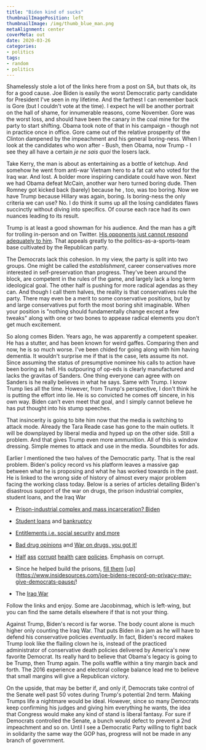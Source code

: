 ```yaml
---
title: "Biden kind of sucks"
thumbnailImagePosition: left
thumbnailImage: /img/thumb_blue_man.png
metaAlignment: center
coverMeta: out
date: 2020-03-26
categories:
- politics
tags:
- random
- politics
---
```


Shamelessly stole a lot of the links here from a post on SA, but thats ok, its for a good cause.  Joe Biden is easily the worst Democratic party candidate for President I've seen in my lifetime.  And the farthest I can remember back is Gore (but I couldn't vote at the time).   I expect he will be another portrait on the hall of shame, for innumerable reasons, come November.  Gore was the worst loss, and should have been the canary in the coal mine for the party to start shifting.  Obama took note of that in his campaign - though not in practice once in office.  Gore came out of the relative prosperity of the Clinton dampened by the impeachment and his general boring-ness.  When I look at the candidates who won after - Bush, then Obama, now Trump - I see they all have a certain *je ne sais quoi* the losers lack. 

Take Kerry, the man is about as entertaining as a bottle of ketchup.  And somehow he went from anti-war Vietnam hero to a fat cat who voted for the Iraq war. And lost. A bolder more inspiring candidate could have won.  Next we had Obama defeat McCain, another war hero turned boring dude.  Then Romney got kicked back (barely) because he , too, was too boring.  Now we have Trump because Hillary was again, boring.  Is boring-ness the only criteria we can use? No. I do think it sums up all the losing candidates flaws succinctly without diving into specifics.  Of course each race had its own nuances leading to its result. 

Trump is at least a good showman for his audience. And the man has a gift for trolling in-person and on Twitter.  [His opponents just cannot respond adequately to him](https://www.washingtonpost.com/video/politics/clinton-describes-trumped-up-trickle-down-economics/2016/09/26/5fb04e1e-8453-11e6-b57d-dd49277af02f_video.html).  That appeals greatly to the politics-as-a-sports-team base cultivated by the Republican party.

The Democrats lack this cohesion. In my view, the party is split into two groups. One might be called the *establishment*, career conservatives more interested in self-preservation than progress. They've been around the block, are competent in the rules of the game, and largely lack a long term ideological goal. The other half is pushing for more radical agendas as they can.  And though I call them halves, the reality is that conservatives rule the party. There may even be a merit to some conservative positions, but by and large conservatives put forth the most boring shit imaginable.  When your position is "nothing should fundamentally change except a few tweaks" along with one or two bones to appease radical elements you don't get much excitement. 

So along comes Biden.  Years ago, he was apparently a competent speaker.  He has a stutter, and has been known for weird gaffes. Comparing then and now, he is so much worse. I've been chided for going along with him having dementia. It wouldn't surprise me if that is the case, lets assume its not.  Since assuming the status of presumptive nominee his calls to action have been boring as hell.  His outpouring of op-eds is clearly manufactured and lacks the gravitas of Sanders.  One thing everyone can agree with on Sanders is he really believes in what he says.  Same with Trump.  I know Trump lies all the time.  However, from Trump's perspective, I don't think he is putting the effort into lie. He is so convicted he comes off sincere, in his own way.  Biden can't even meet that goal, and I simply cannot believe he has put thought into his stump speeches.

That insincerity is going to bite him now that the media is switching to attack mode. Already the Tara Reade case has gone to the main outlets. It will be downplayed by liberal media and hyped up on the other side.  Still a problem.  And that gives Trump even more ammunition.  All of this is window dressing.  Simple memes to attack and use in the media.  Soundbites for ads.  

Earlier I mentioned the two halves of the Democratic party. That is the real problem.  Biden's policy record vs his platform leaves a massive gap between what he is proposing and what he has worked towards in the past. He is linked to the wrong side of history of almost every major problem facing the working class today.  Below is a series of articles detailing Biden's disastrous support of the war on drugs, the prison industrial complex, student loans, and the Iraq War 


* [Prison-industrial complex and mass incarceration? Biden](https://theintercept.com/2019/09/17/the-untold-story-joe-biden-pushed-ronald-reagan-to-ramp-up-incarceration-not-the-other-way-around/)

* [Student loans](]https://theintercept.com/2020/01/07/joe-biden-student-loans/) and [bankruptcy](https://www.gq.com/story/joe-biden-bankruptcy-bill)

* [Entitlements i.e. social security](https://www.c-span.org/video/?c4846580/user-clip-joe-biden-cut-ss-4-times) [and more](https://www.jacobinmag.com/2020/01/joe-biden-social-security-medicaid-medicare-medicaid-cuts)

* [Bad drug opinions](https://jacobinmag.com/2018/08/joe-biden-democratic-party-military-hawk) and [War on drugs, you got it!](https://www.usatoday.com/story/news/politics/elections/2019/11/18/joe-biden-says-marijuana-may-gateway-drug-opposes-legalization/4226908002/)

* [Half](https://www.cnbc.com/2020/03/30/biden-says-coronavirus-hasnt-changed-his-mind-on-single-payer.html) [ass](https://www.cnbc.com/2020/03/10/biden-says-he-wouldd-veto-medicare-for-all-as-coronavirus-focuses-attention-on-health.html) [corrupt](https://readsludge.com/2020/03/17/biden-sides-with-big-pharma-against-plan-that-could-make-coronavirus-vaccine-affordable/) [health](https://theintercept.com/2019/10/25/joe-biden-super-pac/) [care](https://www.cnbc.com/2019/12/09/former-lobbyist-on-biden-campaign-payroll-is-raising-cash-for-former-vp.html) [policies](https://prospect.org/power/steve-ricchetti-top-biden-campaign-aide-health-care-lobbyist). Emphasis on corrupt.


* Since he helped build the prisons, [fill them](https://www.buzzfeednews.com/article/andrewkaczynski/surveillance-joe) [up](https://www.insidesources.com/joe-bidens-record-on-privacy-may-give-democrats-pause/!

* The [Iraq War](https://www.jacobinmag.com/2019/07/joe-biden-iraq-war-hawk-presidential-candidate)

Follow the links and enjoy. Some are Jacobinmag, which is left-wing, but you can find the same details elsewhere if that is not your thing.  

Against Trump, Biden's record is far worse.  The body count alone is much higher only counting the Iraq War.  That puts Biden in a jam as he will have to defend his conservative policies *eventually*.  In fact, Biden's record makes Trump look like the flailing clown he is, instead of the practiced administrator of conservative death policies delivered by America's new favorite Democrat.  Its really hard to believe that Obama's legacy is going to be Trump, then Trump again. The polls waffle within a tiny margin back and forth. The 2016 experience and electoral college balance lead me to believe that small margins will give a Republican victory.

On the upside, that may be better if, and only if, Democrats take control of the Senate well past 50 votes during Trump's potential 2nd term. Making Trumps life a nightmare would be ideal. However, since so many Democrats keep confirming his judges and giving him everything he wants, the idea that Congress would make any kind of stand is liberal fantasy.  For sure if Democrats controlled the Senate, a bunch would defect to prevent a 2nd impeachment and so on.  Until I see a Democratic Party willing to fight back in solidarity the same way the GOP has, progress will not be made in any branch of government. 